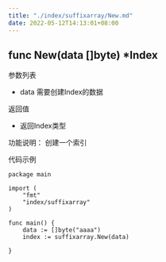 ```yaml
---
title: "./index/suffixarray/New.md"
date: 2022-05-12T14:13:01+08:00
---
```

## func New(data []byte) *Index
参数列表

- data 需要创建Index的数据

返回值

- 返回Index类型

功能说明： 创建一个索引

代码示例

	package main
	
	import (
		"fmt"
		"index/suffixarray"
	)
	
	func main() {
		data := []byte("aaaa")
		index := suffixarray.New(data) 
		
	}